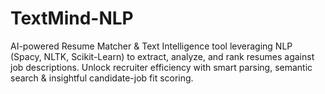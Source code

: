 # TextMind-NLP
AI-powered Resume Matcher &amp; Text Intelligence tool leveraging NLP (Spacy, NLTK, Scikit-Learn) to extract, analyze, and rank resumes against job descriptions. Unlock recruiter efficiency with smart parsing, semantic search &amp; insightful candidate-job fit scoring.
